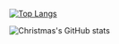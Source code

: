 [![Top Langs](https://github-readme-stats.vercel.app/api/top-langs/?username=FANGDEI&layout=compact)](https://github.com/FANGDEI/github-readme-stats)

![Christmas's GitHub stats](https://github-readme-stats.vercel.app/api?username=FANGDEI&show_icons=true&theme=tokyonight)
